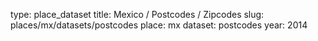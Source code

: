 type: place_dataset
title: Mexico / Postcodes / Zipcodes
slug: places/mx/datasets/postcodes
place: mx
dataset: postcodes
year: 2014
